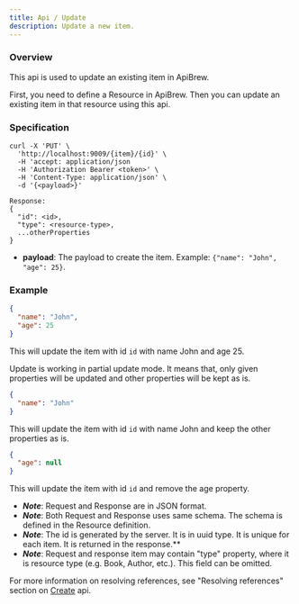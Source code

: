 ```yaml
---
title: Api / Update
description: Update a new item.
---
```


### Overview

This api is used to update an existing item in ApiBrew.

First, you need to define a Resource in ApiBrew. Then you can update an existing item in that resource using this api.

### Specification

```curl
curl -X 'PUT' \
  'http://localhost:9009/{item}/{id}' \
  -H 'accept: application/json
  -H 'Authorization Bearer <token>' \
  -H 'Content-Type: application/json' \
  -d '{<payload>}'
  
Response: 
{
  "id": <id>,
  "type": <resource-type>,
  ...otherProperties
}
```

- **payload**: The payload to create the item. Example: `{"name": "John", "age": 25}`.

### Example

```json
{
  "name": "John",
  "age": 25
}
```

This will update the item with id `id` with name John and age 25.

Update is working in partial update mode. It means that, only given properties will be updated and other properties will
be kept as is.

```json
{
  "name": "John"
}
```

This will update the item with id `id` with name John and keep the other properties as is.

```json
{
  "age": null
}
```

This will update the item with id `id` and remove the age property.

- **_Note_**: Request and Response are in JSON format.
- **_Note_**: Both Request and Response uses same schema. The schema is defined in the Resource definition.
- **_Note_**: The id is generated by the server. It is in uuid type. It is unique for each item. It is returned in the
  response.**
- **_Note_**: Request and response item may contain "type" property, where it is resource type (e.g. Book, Author,
  etc.). This
  field can be omitted.

For more information on resolving references, see "Resolving references" section on [Create](create.md) api.
```
